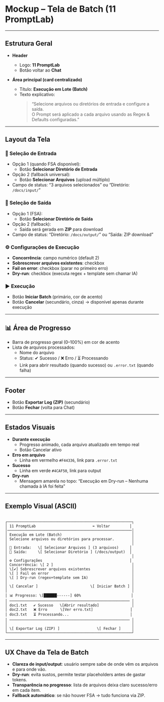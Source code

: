 # Mockup – Tela de Batch (11 PromptLab)

---

## Estrutura Geral
- **Header**
  - Logo: **11 PromptLab**
  - Botão voltar ao **Chat**

- **Área principal (card centralizado)**
  - Título: **Execução em Lote (Batch)**
  - Texto explicativo:  
    > “Selecione arquivos ou diretórios de entrada e configure a saída.  
    > O Prompt será aplicado a cada arquivo usando as Regex & Defaults configuradas.”

---

## Layout da Tela

### 📂 Seleção de Entrada
- Opção 1 (quando FSA disponível):  
  - Botão **Selecionar Diretório de Entrada**
- Opção 2 (fallback universal):  
  - Botão **Selecionar Arquivos** (upload múltiplo)
- Campo de status: “3 arquivos selecionados” ou “Diretório: `/docs/input/`”

### 📁 Seleção de Saída
- Opção 1 (FSA):  
  - Botão **Selecionar Diretório de Saída**
- Opção 2 (fallback):  
  - Saída será gerada em **ZIP** para download
- Campo de status: “Diretório: `/docs/output/`” ou “Saída: ZIP download”

### ⚙️ Configurações de Execução
- **Concorrência**: campo numérico (default 2)  
- **Sobrescrever arquivos existentes**: checkbox  
- **Fail on error**: checkbox (parar no primeiro erro)  
- **Dry-run**: checkbox (executa regex + template sem chamar IA)

### ▶️ Execução
- Botão **Iniciar Batch** (primário, cor de acento)
- Botão **Cancelar** (secundário, cinza) → disponível apenas durante execução

---

## 📊 Área de Progresso
- Barra de progresso geral (0–100%) em cor de acento  
- Lista de arquivos processados:
  - Nome do arquivo  
  - Status: ✔ Sucesso / ❌ Erro / ⏳ Processando  
  - Link para abrir resultado (quando sucesso) ou `.error.txt` (quando falha)

---

## Footer
- Botão **Exportar Log (ZIP)** (secundário)  
- Botão **Fechar** (volta para Chat)

---

## Estados Visuais

- **Durante execução**
  - Progresso animado, cada arquivo atualizado em tempo real
  - Botão Cancelar ativo
- **Erro em arquivo**
  - Linha em vermelho `#F44336`, link para `.error.txt`
- **Sucesso**
  - Linha em verde `#4CAF50`, link para output
- **Dry-run**
  - Mensagem amarela no topo: “Execução em Dry-run – Nenhuma chamada à IA foi feita”

---

## Exemplo Visual (ASCII)

```

┌─────────────────────────────────────────────────────────┐
│ 11 PromptLab                          ⬅️ Voltar         │
│─────────────────────────────────────────────────────────│
│ Execução em Lote (Batch)                                │
│ Selecione arquivos ou diretórios para processar.        │
│                                                         │
│ 📂 Entrada:   \[ Selecionar Arquivos ] (3 arquivos)     │
│ 📁 Saída:     \[ Selecionar Diretório ] (/docs/output)  │
│                                                         │
│ ⚙️ Configurações                                        │
│ Concorrência: \[ 2 ]                                    │
│ \[✔] Sobrescrever arquivos existentes                   │
│ \[ ] Fail on error                                      │
│ \[ ] Dry-run (regex+template sem IA)                    │
│                                                         │
│ \[ Cancelar ]                        \[ Iniciar Batch ] │
│                                                         │
│ 📊 Progresso: \[██████------] 60%                       │
│ ─────────────────────────────────────────────────────── │
│ doc1.txt   ✔ Sucesso   \[Abrir resultado]               │
│ doc2.txt   ❌ Erro      \[Ver erro.txt]                 │
│ doc3.txt   ⏳ Processando...                            │
│ ─────────────────────────────────────────────────────── │
│                                                         │
│ \[ Exportar Log (ZIP) ]                 \[ Fechar ]     │
└─────────────────────────────────────────────────────────┘

```

---

## UX Chave da Tela de Batch
- **Clareza de input/output**: usuário sempre sabe de onde vêm os arquivos e para onde vão.  
- **Dry-run**: evita sustos, permite testar placeholders antes de gastar tokens.  
- **Transparência no progresso**: lista de arquivos deixa claro sucesso/erro em cada item.  
- **Fallback automático**: se não houver FSA → tudo funciona via ZIP.  
